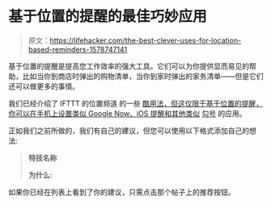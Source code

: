 # 基于位置的提醒的最佳巧妙应用

> 原文：<https://lifehacker.com/the-best-clever-uses-for-location-based-reminders-1578747141>

基于位置的提醒是提高您工作效率的强大工具。它们可以为你提供显而易见的帮助，比如当你到商店时弹出的购物清单，当你到家时弹出的家务清单——但是它们还可以做更多的事情。



我们已经介绍了 IFTTT 的位置频道 的一些 [酷用法，但这仅限于基于位置的提醒，你可以在手机上设置类似 Google Now、iOS 提醒和其他类似](https://lifehacker.com/the-best-uses-for-ifttts-location-channel-1501356643) [勾号](http://lifehacker.com/checkmark-adds-lists-groups-and-more-to-its-location-1546399386) 的应用。

正如我们之前所做的，我们有自己的建议，但您可以使用以下格式添加自己的想法:

> **特技名称**
> 
> **为什么:**

如果你已经在列表上看到了你的建议，只需点击那个帖子上的推荐按钮。